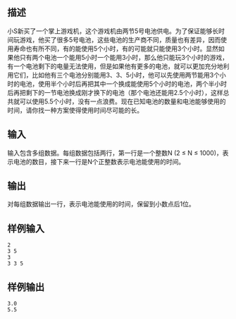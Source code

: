## 描述


小S新买了一个掌上游戏机，这个游戏机由两节5号电池供电。为了保证能够长时间玩游戏，他买了很多5号电池，这些电池的生产商不同，质量也有差异，因而使用寿命也有所不同，有的能使用5个小时，有的可能就只能使用3个小时。显然如果他只有两个电池一个能用5小时一个能用3小时，那么他只能玩3个小时的游戏，有一个电池剩下的电量无法使用，但是如果他有更多的电池，就可以更加充分地利用它们，比如他有三个电池分别能用3、3、5小时，他可以先使用两节能用3个小时的电池，使用半个小时后再把其中一个换成能使用5个小时的电池，两个半小时后再把剩下的一节电池换成刚才换下的电池（那个电池还能用2.5个小时），这样总共就可以使用5.5个小时，没有一点浪费。现在已知电池的数量和电池能够使用的时间，请你找一种方案使得使用时间尽可能的长。

## 输入


输入包含多组数据。每组数据包括两行，第一行是一个整数N (2 ≤ N ≤ 1000)，表示电池的数目，接下来一行是N个正整数表示电池能使用的时间。

## 输出


对每组数据输出一行，表示电池能使用的时间，保留到小数点后1位。

## 样例输入


```
2
3 5
3
3 3 5

```


## 样例输出


```
3.0
5.5

```


